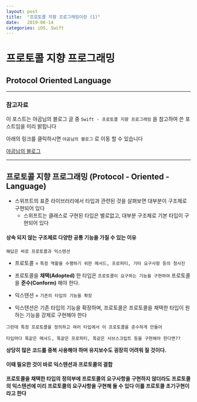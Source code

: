 ```yaml
---
layout: post
title:  "프로토콜 지향 프로그래밍이란 (1)"
date:   2019-06-14
categories: iOS, Swift
---
```


# 프로토콜 지향 프로그래밍

## Protocol Oriented Language

---

### 참고자료

이 포스트는 야곰님의 블로그 글 중 `Swift - 프로토콜 지향 프로그래밍` 을 참고하여 쓴 포스트임을 미리 밝힙니다

아래의 링크를 클릭하시면 `야곰님의 블로그` 로 이동 할 수 있습니다

[야곰님의 블로그](https://blog.yagom.net/531)

---

## 프로토콜 지향 프로그래밍 (Protocol - Oriented - Language)

- 스위프트의 표준 라이브러리에서 타입과 관련된 것을 살펴보면 대부분이 구조체로 구현되어 있다
    - 스위프트는 클래스로 구현된 타입은 별로없고, 대부분 구조체로 기본 타입이 구현되어 있다
    
#### 상속 되지 않는 구조체로 다양한 공통 기능을 가질 수 있는 이유

`해답은 바로 프로토콜과 익스텐션`

- 프로토콜 = `특정 역활을 수행하기 위한 메서드, 프로퍼티, 기타 요구사항 등의 청사진`

- 프로토콜을 **채택(Adopted)** 한 타입은 `프로토콜이 요구하는 기능을 구현하여` 프로토콜을 **준수(Conform)** 해야 한다.

- 익스텐션 = `기존의 타입의 기능을 확장`

- 익스텐션은 기존 타입의 기능을 확장하며, 프로토콜은 프로토콜을 채택한 타입이 원하는 기능을 강제로 구현해야 한다

```
그런데 특정 프로토콜을 정의하고 여러 타입에서 이 프로토콜을 준수하게 만들어 

타입마다 똑같은 메서드, 똑같은 프로퍼티, 똑같은 서브스크립트 등을 구현해야 한다면??
```

**상당히 많은 코드를 중복 사용해야 하며 유지보수도 굉장히 어려워 질 것이다.**

#### 이때 필요한 것이 바로 익스텐션과 프로토콜의 결합

**프로토콜을 채택한 타입의 정의부에 프로토콜의 요구사항을 구현하지 않더라도 프로토콜의 익스텐션에 미리 프로토콜의 요구사항을 구현해 둘 수 있다 이를 프로토콜 초기구현이라고 한다**

